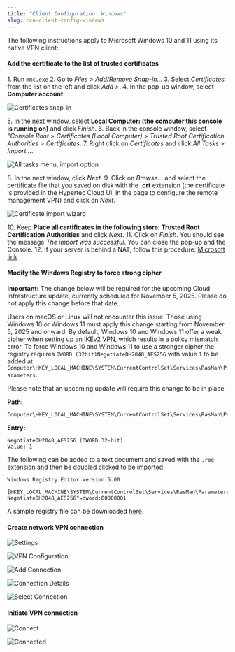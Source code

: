 ```yaml
---
title: "Client Configuration: Windows"
slug: cca-client-config-windows
---
```


The following instructions apply to Microsoft Windows 10 and 11 using its native VPN client:

#### Add the certificate to the list of trusted certificates

1\. Run `mmc.exe`
2\. Go to *Files > Add/Remove Snap-in…*
3\. Select *Certificates* from the list on the left and click *Add >*.
4\. In the pop-up window, select **Computer account**.

![Certificates snap-in](/assets/Win-1-Computer-Account.png)

5\. In the next window, select **Local Computer: (the computer this console is running on)** and click *Finish*.
6\. Back in the console window, select "*Console Root > Certificates (Local Computer) > Trusted Root Certification Authorities > Certificates*.
7\. Right click on *Certificates* and click *All Tasks > Import…*.

![All tasks menu, import option](/assets/Win-2-Import.png)

8\. In the next window, click *Next*.
9\. Click on *Browse…* and select the certificate file that you saved on disk with the **.crt** extension (the certificate is provided in the Hypertec Cloud UI, in the page to configure the remote management VPN) and click on *Next*.

![Certificate import wizard](/assets/Win-3-Browse.png)

10\. Keep **Place all certificates in the following store: Trusted Root Certification Authorities**  and click *Next*.
11\. Click on *Finish*. You should see the message *The import was successful*. You can close the pop-up and the Console.
12\. If your server is behind a NAT, follow this procedure: [Microsoft link](https://support.microsoft.com/en-us/help/926179/how-to-configure-an-l2tp-ipsec-server-behind-a-nat-t-device-in-windows-vista-and-in-windows-server-2008)

#### Modify the Windows Registry to force strong cipher

**Important:** The change below will be required for the upcoming Cloud Infrastructure update, currently scheduled for November 5, 2025. Please do not apply this change before that date. 

Users on macOS or Linux will not encounter this issue. Those using Windows 10 or Windows 11 must apply this change starting from November 5, 2025 and onward.  By default, Windows 10 and Windows 11 offer a weak cipher when setting up an IKEv2 VPN, which results in a policy mismatch error. To force Windows 10 and Windows 11 to use a stronger cipher the registry requires `DWORD (32bit)NegotiateDH2048_AES256` with value `1` to be added at `Computer\HKEY_LOCAL_MACHINE\SYSTEM\CurrentControlSet\Services\RasMan\Parameters`. 

Please note that an upcoming update will require this change to be in place.

**Path:**
```
Computer\HKEY_LOCAL_MACHINE\SYSTEM\CurrentControlSet\Services\RasMan\Parameters
```

**Entry:**
```
NegotiateDH2048_AES256 (DWORD 32-bit)
Value: 1
```

The following can be added to a text document and saved with the `.reg` extension and then be doubled clicked to be imported:

```
Windows Registry Editor Version 5.00

[HKEY_LOCAL_MACHINE\SYSTEM\CurrentControlSet\Services\RasMan\Parameters]"
NegotiateDH2048_AES256"=dword:00000001
```

A sample registry file can be downloaded [here](https://objects-qc.cloud.ca/v1/5f78f47d34e54036947d4b983e88f2e6/public/force_strong_cipher.reg).

#### Create network VPN connection
![Settings](/assets/Win-4-Settings.png)

![VPN Configuration](/assets/Win-5-VPN.png)

![Add Connection](/assets/Win-6-Add-Connection.png)

![Connection Details](/assets/Win-7-Connection-Details.png)

![Select Connection](/assets/Win-8-Select-Connection.png)


#### Initiate VPN connection
![Connect](/assets/Win-9-Connect.png)

![Connected](/assets/Win-10-Connected.png)
